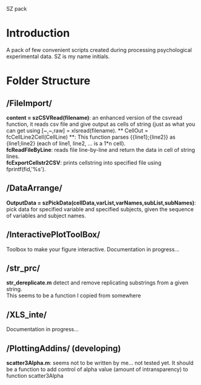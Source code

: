SZ pack
# Introduction
A pack of few convenient scripts created during processing psychological experimental data.
SZ is my name initials.
# Folder Structure
## /FileImport/
**content = szCSVRead(filename)**: an enhanced version of the csvread function, it reads csv file and give output as cells of string (just as what you can get using [~,~,raw] = xlsread(filename).
** CellOut = fcCellLine2Cell(CellLine) **: This function parses {{line1};{line2}} as {line1;line2} (each of line1, line2, ... is a 1*n cell).  
**fcReadFileByLine**: reads file line-by-line and return the data in cell of string lines.  
**fcExportCellstr2CSV**: prints cellstring into specified file using fprintf(fid,'%s').  
## /DataArrange/
**OutputData = szPickData(cellData,varList,varNames,subList,subNames)**: pick data for specified variable and specified subjects, given the sequence of variables and subject names.
## /InteractivePlotToolBox/
Toolbox to make your figure interactive.
Documentation in progress...
## /str_prc/
**str_dereplicate.m** detect and remove replicating substrings from a given string.  
This seems to be a function I copied from somewhere 
## /XLS_inte/  
Documentation in progress...
## /PlottingAddins/ (developing)
**scatter3Alpha.m**: seems not to be written by me... not tested yet. It should be a function to add control of alpha value (amount of intransparency) to function scatter3Alpha
